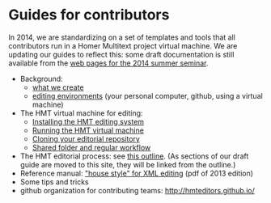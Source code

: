 # Guides for contributors #



In 2014, we are standardizing on a set of templates and tools that all contributors run in a Homer Multitext project virtual machine.  We are updating our guides to reflect this:  some draft documentation is still available from the [web pages for the 2014 summer seminar](../../summer2014).



- Background:  
    - [what we create](output.html) 
    - [editing environments](environments.html) (your personal computer, github, using a virtual machine)
- The HMT virtual machine for editing:
    - [Installing the HMT editing system](install.html)
    - [Running the HMT virtual machine](run.html)
    - [Cloning your editorial repository](clone-your-repo.html)
    - [Shared folder and regular workflow](workflow.html)
- The HMT editorial process: see [this outline](how-to-edit/index.html).  (As sections of our draft guide are moved to this site, they will be linked from the outline.)
- Reference manual: ["house style" for XML editing](../HMTstyle-preview.pdf) (pdf of 2013 edition)
- Some tips and tricks
- github organization for contributing teams: <http://hmteditors.github.io/>


